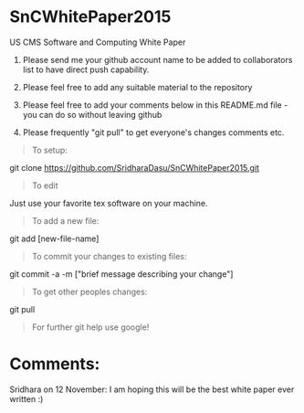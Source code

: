# SnCWhitePaper2015
US CMS Software and Computing White Paper

1) Please send me your github account name to be added to collaborators list to have direct push capability.

2) Please feel free to add any suitable material to the repository

3) Please feel free to add your comments below in this README.md file - you can do so without leaving github

4) Please frequently "git pull" to get everyone's changes comments etc.

> To setup:

git clone https://github.com/SridharaDasu/SnCWhitePaper2015.git

> To edit

Just use your favorite tex software on your machine.

> To add a new file:

git add [new-file-name]

> To commit your changes to existing files:

git commit -a -m ["brief message describing your change"]

> To get other peoples changes:

git pull

> For further git help use google!

# Comments:

Sridhara on 12 November: 
I am hoping this will be the best white paper ever written :)

